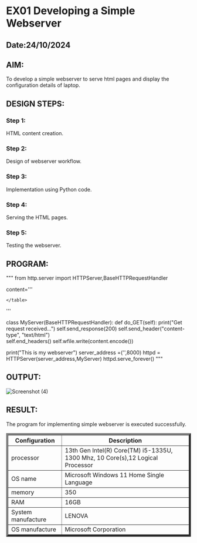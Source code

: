 # EX01 Developing a Simple Webserver
## Date:24/10/2024

## AIM:
To develop a simple webserver to serve html pages and display the configuration details of laptop.

## DESIGN STEPS:
### Step 1: 
HTML content creation.

### Step 2:
Design of webserver workflow.

### Step 3:
Implementation using Python code.

### Step 4:
Serving the HTML pages.

### Step 5:
Testing the webserver.

## PROGRAM:
"""
from http.server import HTTPServer,BaseHTTPRequestHandler

content='''
<!doctype html>
<html>
<head>
<title> My Web Server</title>
</head>
<body>
<table border="5"> 
        <tr>
            <th>Configuration</th>
            <th>Description</th>
        </tr>
        <tr>
           <td>processor</td>
           <td>13th Gen Intel(R) Core(TM) i5-1335U, 1300 Mhz, 10 Core(s),12 Logical Processor</td>
        </tr>
        <tr>
            <td>OS name</td>
            <td>Microsoft  Windows 11 Home Single Language</td>
        </tr>
        <tr>
            <td>memory</td>
            <td>350</td>
        </tr>
        <tr>
            <td>RAM</td>
            <td>16GB</td>
        </tr>
        <TR>
            <td>System manufacture</td>
            <td>LENOVA</td>
        </TR>
        <tr>
            <td>OS manufacture</td>
            <td>Microsoft Corporation</td>
        </tr>
        
    </table>
</body>
</html>
'''

class MyServer(BaseHTTPRequestHandler):
    def do_GET(self):
        print("Get request received...")
        self.send_response(200) 
        self.send_header("content-type", "text/html")       
        self.end_headers()
        self.wfile.write(content.encode())

print("This is my webserver") 
server_address =('',8000)
httpd = HTTPServer(server_address,MyServer)
httpd.serve_forever()
"""

## OUTPUT:

![Screenshot (4)](https://github.com/user-attachments/assets/688c6587-959c-40a0-a115-e4d573f4a6a9)

## RESULT:
The program for implementing simple webserver is executed successfully.

